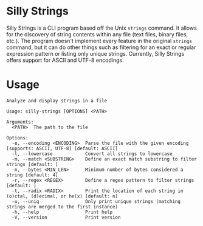 # Silly Strings
Silly Strings is a CLI program based off the Unix `strings` command. It allows for the discovery of string contents within any file (text files, binary files, etc.).
The program doesn't implement every feature in the original `strings` command, but it can do other things such as filtering for an exact or 
regular expression pattern or listing only unique strings. Currently, Silly Strings offers support for ASCII and UTF-8 encodings.
# Usage
```
Analyze and display strings in a file

Usage: silly-strings [OPTIONS] <PATH>

Arguments:
  <PATH>  The path to the file

Options:
  -e, --encoding <ENCODING>  Parse the file with the given encoding [supports: ASCII, UTF-8] [default: ASCII]
  -l, --lowercase            Convert all strings to lowercase
  -m, --match <SUBSTRING>    Define an exact match substring to filter strings [default: ]
  -n, --bytes <MIN_LEN>      Minimum number of bytes considered a string [default: 4]
  -r, --regex <REGEX>        Define a regex pattern to filter strings [default: ]
  -t, --radix <RADIX>        Print the location of each string in (o)ctal, (d)ecimal, or he(x) [default: n]
  -u, --uniq                 Only print unique strings (matching strings are merged to the first instance)
  -h, --help                 Print help
  -V, --version              Print version
```
